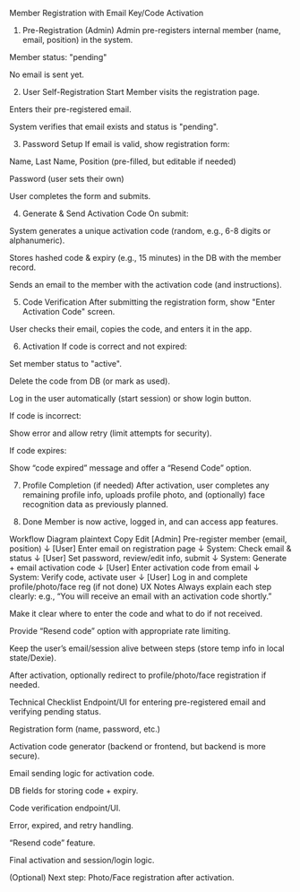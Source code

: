 Member Registration with Email Key/Code Activation
1. Pre-Registration (Admin)
Admin pre-registers internal member (name, email, position) in the system.

Member status: "pending"

No email is sent yet.

2. User Self-Registration Start
Member visits the registration page.

Enters their pre-registered email.

System verifies that email exists and status is "pending".

3. Password Setup
If email is valid, show registration form:

Name, Last Name, Position (pre-filled, but editable if needed)

Password (user sets their own)

User completes the form and submits.

4. Generate & Send Activation Code
On submit:

System generates a unique activation code (random, e.g., 6-8 digits or alphanumeric).

Stores hashed code & expiry (e.g., 15 minutes) in the DB with the member record.

Sends an email to the member with the activation code (and instructions).

5. Code Verification
After submitting the registration form, show "Enter Activation Code" screen.

User checks their email, copies the code, and enters it in the app.

6. Activation
If code is correct and not expired:

Set member status to "active".

Delete the code from DB (or mark as used).

Log in the user automatically (start session) or show login button.

If code is incorrect:

Show error and allow retry (limit attempts for security).

If code expires:

Show “code expired” message and offer a “Resend Code” option.

7. Profile Completion (if needed)
After activation, user completes any remaining profile info, uploads profile photo, and (optionally) face recognition data as previously planned.

8. Done
Member is now active, logged in, and can access app features.

Workflow Diagram
plaintext
Copy
Edit
[Admin] Pre-register member (email, position)
        ↓
[User] Enter email on registration page
        ↓
System: Check email & status
        ↓
[User] Set password, review/edit info, submit
        ↓
System: Generate + email activation code
        ↓
[User] Enter activation code from email
        ↓
System: Verify code, activate user
        ↓
[User] Log in and complete profile/photo/face reg (if not done)
UX Notes
Always explain each step clearly: e.g., “You will receive an email with an activation code shortly.”

Make it clear where to enter the code and what to do if not received.

Provide “Resend code” option with appropriate rate limiting.

Keep the user’s email/session alive between steps (store temp info in local state/Dexie).

After activation, optionally redirect to profile/photo/face registration if needed.

Technical Checklist
 Endpoint/UI for entering pre-registered email and verifying pending status.

 Registration form (name, password, etc.)

 Activation code generator (backend or frontend, but backend is more secure).

 Email sending logic for activation code.

 DB fields for storing code + expiry.

 Code verification endpoint/UI.

 Error, expired, and retry handling.

 “Resend code” feature.

 Final activation and session/login logic.

 (Optional) Next step: Photo/Face registration after activation.